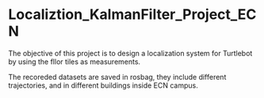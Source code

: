 # Localiztion_KalmanFilter_Project_ECN

The objective of this project is to design a localization system for Turtlebot by using the fllor tiles as measurements.

The recoreded datasets are saved in rosbag, they include different trajectories, and in different buildings inside ECN campus.
